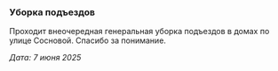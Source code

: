 ### Уборка подъездов

Проходит внеочередная генеральная уборка подъездов в домах по улице Сосновой. Спасибо за понимание.

_Дата: 7 июня 2025_
